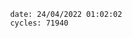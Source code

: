 

                date: 24/04/2022 01:02:02
                cycles: 71940

                         
